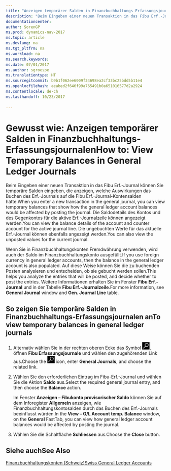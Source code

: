 ```yaml
---
title: "Anzeigen temporärer Salden in Finanzbuchhaltungs-Erfassungsjournalen"
description: "Beim Eingeben einer neuen Transaktion in das Fibu Erf.-Journal können Sie temporäre Salden eingeben, die anzeigen, welche Auswirkungen das Buchen des Erf.-Journals auf die Fibu Erf.-Journal-Kontensalden hätte. Die Saldodetails des Kontos und des Gegenkontos für die aktive Erf.-Journalzeile können angezeigt werden. Die ungebuchten Werte für das aktuelle Erf.-Journal können ebenfalls angezeigt werden."
documentationcenter: 
author: SorenGP
ms.prod: dynamics-nav-2017
ms.topic: article
ms.devlang: na
ms.tgt_pltfrm: na
ms.workload: na
ms.search.keywords: 
ms.date: 07/01/2017
ms.author: sgroespe
ms.translationtype: HT
ms.sourcegitcommit: b9b1f062ee6009f34698ea2cf33bc25bdd5b11e4
ms.openlocfilehash: aeabed2f646f99a765491b0a651016577d2a2924
ms.contentlocale: de-ch
ms.lasthandoff: 10/23/2017

---
```

# <a name="how-to-view-temporary-balances-in-general-ledger-journals"></a><span data-ttu-id="feb9f-105">Gewusst wie: Anzeigen temporärer Salden in Finanzbuchhaltungs-Erfassungsjournalen</span><span class="sxs-lookup"><span data-stu-id="feb9f-105">How to: View Temporary Balances in General Ledger Journals</span></span>
<span data-ttu-id="feb9f-106">Beim Eingeben einer neuen Transaktion in das Fibu Erf.-Journal können Sie temporäre Salden eingeben, die anzeigen, welche Auswirkungen das Buchen des Erf.-Journals auf die Fibu Erf.-Journal-Kontensalden hätte.</span><span class="sxs-lookup"><span data-stu-id="feb9f-106">When you enter a new transaction in the general journal, you can view temporary balances that show how the general ledger account balances would be affected by posting the journal.</span></span> <span data-ttu-id="feb9f-107">Die Saldodetails des Kontos und des Gegenkontos für die aktive Erf.-Journalzeile können angezeigt werden.</span><span class="sxs-lookup"><span data-stu-id="feb9f-107">You can view the balance details of the account and counter account for the active journal line.</span></span> <span data-ttu-id="feb9f-108">Die ungebuchten Werte für das aktuelle Erf.-Journal können ebenfalls angezeigt werden.</span><span class="sxs-lookup"><span data-stu-id="feb9f-108">You can also view the unposted values for the current journal.</span></span>  

<span data-ttu-id="feb9f-109">Wenn Sie in Finanzbuchhaltungskonten Fremdwährung verwenden, wird auch der Saldo im Finanzbuchhaltungskonto ausgefüllt.</span><span class="sxs-lookup"><span data-stu-id="feb9f-109">If you use foreign currency in general ledger accounts, then the balance in the general ledger account is also populated.</span></span> <span data-ttu-id="feb9f-110">Auf diese Weise können Sie die zu buchenden Posten analysieren und entscheiden, ob sie gebucht werden sollen.</span><span class="sxs-lookup"><span data-stu-id="feb9f-110">This helps you analyze the entries that will be posted, and decide whether to post the entries.</span></span> <span data-ttu-id="feb9f-111">Weitere Informationen erhalten Sie im Fenster **Fibu Erf.-Journal** und in der Tabelle **Fibu Erf.-Journalzeile**.</span><span class="sxs-lookup"><span data-stu-id="feb9f-111">For more information, see **General Journal** window and **Gen. Journal Line** table.</span></span>  

## <a name="to-view-temporary-balances-in-general-ledger-journals"></a><span data-ttu-id="feb9f-112">So zeigen Sie temporäre Salden in Finanzbuchhaltungs-Erfassungsjournalen an</span><span class="sxs-lookup"><span data-stu-id="feb9f-112">To view temporary balances in general ledger journals</span></span>  

1.  <span data-ttu-id="feb9f-113">Alternativ wählen Sie in der rechten oberen Ecke das Symbol ![Nach Seite oder Bericht suchen](../../media/ui-search/search_small.png "Nach Seite oder Bericht suchen"), öffnen **Fibu Erfassungsjournale** und wählen den zugehörenden Link aus.</span><span class="sxs-lookup"><span data-stu-id="feb9f-113">Choose the ![Search for Page or Report](../../media/ui-search/search_small.png "Search for Page or Report icon") icon, enter **General Journals**, and choose the related link.</span></span>  
2.  <span data-ttu-id="feb9f-114">Wählen Sie den erforderlichen Eintrag im Fibu-Erf.-Journal und wählen Sie die Aktion **Saldo** aus.</span><span class="sxs-lookup"><span data-stu-id="feb9f-114">Select the required general journal entry, and then choose the **Balance** action.</span></span>  

    <span data-ttu-id="feb9f-115">Im Fenster **Anzeigen – Fibukonto provisorischer Saldo** können Sie auf dem Inforegister **Allgemein** anzeigen, wie Finanzbuchhaltungskontosalden durch das Buchen des Erf.-Journals beeinflusst würden.</span><span class="sxs-lookup"><span data-stu-id="feb9f-115">In the **View – G/L Account temp. Balance** window, on the **General** FastTab, you can view how general ledger account balances would be affected by posting the journal.</span></span>  

3.  <span data-ttu-id="feb9f-116">Wählen Sie die Schaltfläche **Schliessen** aus.</span><span class="sxs-lookup"><span data-stu-id="feb9f-116">Choose the **Close** button.</span></span>  

## <a name="see-also"></a><span data-ttu-id="feb9f-117">Siehe auch</span><span class="sxs-lookup"><span data-stu-id="feb9f-117">See Also</span></span>  
 [<span data-ttu-id="feb9f-118">Finanzbuchhaltungskonten (Schweiz)</span><span class="sxs-lookup"><span data-stu-id="feb9f-118">Swiss General Ledger Accounts</span></span>](swiss-general-ledger-accounts.md)

